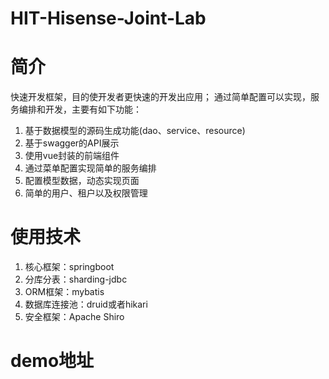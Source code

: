 # HIT-Hisense-Joint-Lab

# 简介
快速开发框架，目的使开发者更快速的开发出应用；
通过简单配置可以实现，服务编排和开发，主要有如下功能：

1. 基于数据模型的源码生成功能(dao、service、resource)
2. 基于swagger的API展示
3. 使用vue封装的前端组件
4. 通过菜单配置实现简单的服务编排
5. 配置模型数据，动态实现页面
6. 简单的用户、租户以及权限管理

# 使用技术
1. 核心框架：springboot
2. 分库分表：sharding-jdbc
3. ORM框架：mybatis
4. 数据库连接池：druid或者hikari
5. 安全框架：Apache Shiro

# demo地址
